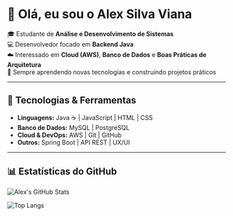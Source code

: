 # 👋 Olá, eu sou o Alex Silva Viana  

🎓 Estudante de **Análise e Desenvolvimento de Sistemas**  
💻 Desenvolvedor focado em **Backend Java**  
☁️ Interessado em **Cloud (AWS)**, **Banco de Dados** e **Boas Práticas de Arquitetura**  
🚀 Sempre aprendendo novas tecnologias e construindo projetos práticos  

---

## 🔧 Tecnologias & Ferramentas  

- **Linguagens:** Java ☕ | JavaScript | HTML | CSS  
- **Banco de Dados:** MySQL | PostgreSQL  
- **Cloud & DevOps:** AWS | Git | GitHub  
- **Outros:** Spring Boot | API REST | UX/UI  

---

## 📊 Estatísticas do GitHub  

![Alex's GitHub Stats](https://github-readme-stats.vercel.app/api?username=alexnezumi&show_icons=true&theme=tokyonight)  

![Top Langs](https://github-readme-stats.vercel.app/api/top-langs/?username=alexnezumi&layout=compact&theme=tokyonight)  




